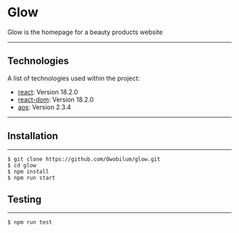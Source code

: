 # Glow

Glow is the homepage for a beauty products website
***

## Technologies
A list of technologies used within the project:
* [react](https://www.npmjs.com/package/react): Version 18.2.0
* [react-dom](https://www.npmjs.com/package/react-dom): Version 18.2.0
* [aos](https://www.npmjs.com/package/aos): Version 2.3.4

***

## Installation
***
```
$ git clone https://github.com/Owobilum/glow.git
$ cd glow
$ npm install
$ npm run start

```
## Testing
***
```
$ npm run test

```
